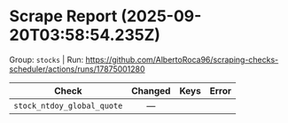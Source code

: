 # Scrape Report (2025-09-20T03:58:54.235Z)

Group: `stocks`  |  Run: https://github.com/AlbertoRoca96/scraping-checks-scheduler/actions/runs/17875001280

| Check | Changed | Keys | Error |
|---|:---:|:--|:--|
| `stock_ntdoy_global_quote` | — |  |  |
